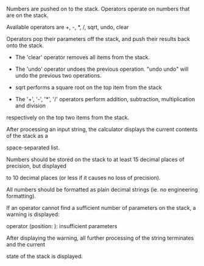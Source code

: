Numbers are pushed on to the stack.  Operators operate on numbers that are on the stack.

 

Available operators are +, -, *, /, sqrt, undo, clear

 

Operators pop their parameters off the stack, and push their results back onto the stack.

 

- The 'clear' operator removes all items from the stack.

- The 'undo' operator undoes the previous operation.  "undo undo" will undo the previous two operations.

- sqrt performs a square root on the top item from the stack

- The '+', '-', '*', '/' operators perform addition, subtraction, multiplication and division

respectively on the top two items from the stack. 

 

After processing an input string, the calculator displays the current contents of the stack as a

space-separated list.

Numbers should be stored on the stack to at least 15 decimal places of precision, but displayed

to 10 decimal places (or less if it causes no loss of precision).

All numbers should be formatted as plain decimal strings (ie. no engineering formatting).

 

If an operator cannot find a sufficient number of parameters on the stack, a warning is displayed:

 

operator <operator> (position: <pos>): insufficient parameters

 After displaying the warning, all further processing of the string terminates and the current

state of the stack is displayed.